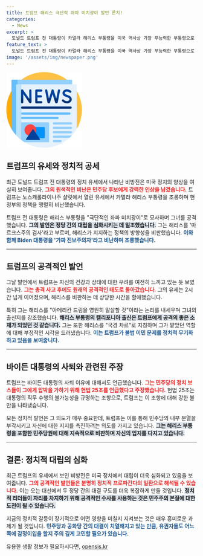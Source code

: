 ```yaml
---
title: 트럼프 해리스 극단적 좌파 미치광이 발언 론치!
categories:
  - News
excerpt: >
  도널드 트럼프 전 대통령이 카멀라 해리스 부통령을 미국 역사상 가장 무능력한 부통령으로 비난하며 노스캐롤라이나 유세에서 맹비난을 퍼부었습니다. 그는 해리스를 극단적인 좌파로 묘사하며 대통령직에 대한 논란을 다시 불러일으켰습니다.
feature_text: >
  도널드 트럼프 전 대통령이 카멀라 해리스 부통령을 미국 역사상 가장 무능력한 부통령으로 비난하며 노스캐롤라이나 유세에서 맹비난을 퍼부었습니다. 그는 해리스를 극단적인 좌파로 묘사하며 대통령직에 대한 논란을 다시 불러일으켰습니다.
image: '/assets/img/newspaper.png'
---
```


<p><img src="/assets/img/newspaper.png" alt="kimp 속보" /></p>

<h2 data-ke-size="size26">트럼프의 유세와 정치적 공세</h2>

<p data-ke-size="size16">최근 도널드 트럼프 전 대통령의 정치 유세에서 나타난 비방전은 미국 정치의 양상을 여실히 보여줍니다. <b><span style="color: #ee2323;">그의 원색적인 비난은 민주당 후보에게 강력한 인상을 남겼습니다.</span></b> 트럼프는 노스캐롤라이나주 샬럿에서 열린 유세에서 카멀라 해리스 부통령을 조롱하며 현 정부의 정책을 맹렬히 비난했습니다.</p>

<p data-ke-size="size16">트럼프 전 대통령은 해리스 부통령을 "극단적인 좌파 미치광이"로 묘사하며 그녀를 공격했습니다. <b><span style="background-color: #21538527;">그의 발언은 정당 간의 대립을 심화시키는 데 일조했습니다.</span></b> 그는 해리스를 '마르크스주의 검사'라고 부르며, 해리스가 지지하는 정책의 방향성을 비판했습니다. <b><span style="color: #1a5490;">이와 함께 Biden 대통령을 '가짜 진보주의자'라고 비난하며 조롱했습니다.</span></b></p>

<hr>

<h2 data-ke-size="size26">트럼프의 공격적인 발언</h2>

<p data-ke-size="size16">그날 발언에서 트럼프는 자신의 건강과 상태에 대한 우려를 여전히 느끼고 있는 듯 보였습니다. <b><span style="color: #ee2323;">그는 총격 사고 후에도 원래의 공격적인 태도로 돌아갔습니다.</span></b> 그의 유세는 2시간 넘게 이어졌으며, 해리스를 비판하는 데 상당한 시간을 할애했습니다.</p>

<p data-ke-size="size16">특히 그는 해리스를 "아메리칸 드림을 영원히 말살할 것"이라는 논리를 내세우며 그녀의 출신지를 강조했습니다. <b><span style="background-color: #21538527;">해리스 부통령의 캘리포니아 출신은 트럼프에게 공격의 좋은 소재가 되었던 것 같습니다.</span></b> 그는 또한 해리스를 "국경 차르"로 지칭하며 그가 맡았던 역할에 대해 부정적인 시각을 드러냈습니다. <b><span style="color: #1a5490;">이는 트럼프가 불법 이민 문제를 정치적 무기화하고 있음을 보여줍니다.</span></b></p>

<hr>

<h2 data-ke-size="size26">바이든 대통령의 사퇴와 관련된 주장</h2>

<p data-ke-size="size16">트럼프는 바이든 대통령의 사퇴 이유에 대해서도 언급했습니다. <b><span style="color: #ee2323;">그는 민주당의 정치 보스들이 그에게 압박을 가하기 위해 헌법 25조를 언급했다고 주장했습니다.</span></b> 헌법 25조는 대통령의 직무 수행의 불가능성을 규명하는 조항으로, 트럼프는 이 조항에 대해 강한 불만을 나타냈습니다.</p>

<p data-ke-size="size16">모든 정치적 발언은 그 의도가 매우 중요한데, 트럼프는 이를 통해 민주당의 내부 분열을 부각시키고 자신에 대한 지지를 촉진하려는 의도를 가지고 있습니다. <b><span style="background-color: #21538527;">그는 해리스 부통령을 포함한 민주당원에 대해 지속적으로 비판하며 자신의 입지를 다지고 있습니다.</span></b></p>

<hr>

<h2 data-ke-size="size26">결론: 정치적 대립의 심화</h2>

<p data-ke-size="size16">최근 트럼프의 유세에서 보인 비방전은 미국 정치에서 대립이 더욱 심화되고 있음을 보여줍니다. <b><span style="color: #ee2323;">그의 공격적인 발언들은 분명히 정치적 프로파간다의 일환으로 해석될 수 있습니다.</span></b> 이는 오는 대선에서 두 정당 간의 대결 구도를 더욱 복잡하게 만들 것입니다. <b><span style="background-color: #21538527;">정치적 리더들이 자리를 차지하기 위해 공격적인 수사를 사용하는 것은 민주주의 본질에 대한 도전이 될 수 있습니다.</span></b></p>

<p data-ke-size="size16">지금의 정치적 갈등이 장기적으로 어떤 영향을 미칠지 지켜보는 것은 매우 흥미로운 과제가 될 것입니다. <b><span style="color: #1a5490;">민주당과 공화당 간의 대결이 치열해지고 있는 만큼, 유권자들도 어느 쪽에 감정이입을 할지 주의 깊게 고민할 필요가 있습니다.</span></b></p>
유용한 생활 정보가 필요하시다면, <a href="https://opensis.kr" rel="dofollow">opensis.kr</a>


